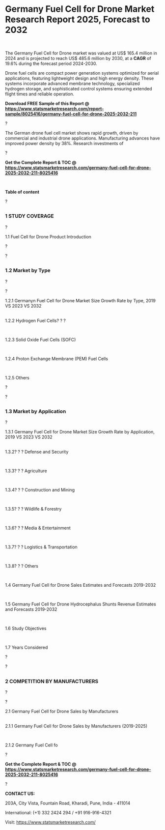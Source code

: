 <h1>Germany Fuel Cell for Drone Market Research Report 2025, Forecast to 2032</h1><br/><p>The Germany Fuel Cell for Drone market was valued at US$ 165.4 million in 2024 and is projected to reach US$ 485.6 million by 2030, at a <strong>CAGR</strong> of 19.6% during the forecast period 2024-2030.</p>
 
 
 
 <p>Drone fuel cells are compact power generation systems optimized for aerial applications, featuring lightweight design and high energy density. These systems incorporate advanced membrane technology, specialized hydrogen storage, and sophisticated control systems ensuring extended flight times and reliable operation.</p>
 
 
 
 <div><b>Download FREE Sample of this Report @ <a href="https://www.statsmarketresearch.com/download-free-sample/8025416/germany-fuel-cell-for-drone-2025-2032-211">https://www.statsmarketresearch.com/report-sample/8025416/germany-fuel-cell-for-drone-2025-2032-211</a></b></div>
 
 
 
 <p>? </p>
 
 
 
 <p>The German drone fuel cell market shows rapid growth, driven by commercial and industrial drone applications. Manufacturing advances have improved power density by 38%. Research investments of</p>
 
 
 
 <p>? </p>
 
 
 
 <div><b>Get the Complete Report & TOC @ <a href="https://www.statsmarketresearch.com/germany-fuel-cell-for-drone-2025-2032-211-8025416">https://www.statsmarketresearch.com/germany-fuel-cell-for-drone-2025-2032-211-8025416</a></b></div>
 
 
 
 <p><br />
 
 <b>Table of content</b></p>
 
 
 
 <p>? </p>
 
 
 
 <h2><span style="font-size:16px"><strong>1 STUDY COVERAGE</strong></span></h2>
 
 
 
 <p>? </p>
 
 
 
 <p>1.1 Fuel Cell for Drone Product Introduction</p>
 
 
 
 <p>? </p>
 
 
 
 <p>? </p>
 
 
 
 <h2><span style="font-size:16px"><strong>1.2 Market by Type</strong></span></h2>
 
 
 
 <p>? </p>
 
 
 
 <p>? </p>
 
 
 
 <p>1.2.1 Germanyn Fuel Cell for Drone Market Size Growth Rate by Type, 2019 VS 2023 VS 2032<br />
 
 <br />
 
 1.2.2 Hydrogen Fuel Cells? ? ? <br />
 
 <br />
 
 1.2.3 Solid Oxide Fuel Cells (SOFC)<br />
 
 <br />
 
 1.2.4 Proton Exchange Membrane (PEM) Fuel Cells<br />
 
 <br />
 
 1.2.5 Others<br />
 
 ? </p>
 
 
 
 <p>? </p>
 
 
 
 <h2><span style="font-size:16px"><strong>1.3 Market by Application</strong></span></h2>
 
 
 
 <p>? </p>
 
 
 
 <p>1.3.1 Germany Fuel Cell for Drone Market Size Growth Rate by Application, 2019 VS 2023 VS 2032<br />
 
 <br />
 
 1.3.2? ? ? Defense and Security<br />
 
 <br />
 
 1.3.3? ? ? Agriculture<br />
 
 <br />
 
 1.3.4? ? ? Construction and Mining<br />
 
 <br />
 
 1.3.5? ? ? Wildlife & Forestry<br />
 
 <br />
 
 1.3.6? ? ? Media & Entertainment<br />
 
 <br />
 
 1.3.7? ? ? Logistics & Transportation<br />
 
 <br />
 
 1.3.8? ? ? Others<br />
 
 <br />
 
 1.4 Germany Fuel Cell for Drone Sales Estimates and Forecasts 2019-2032<br />
 
 <br />
 
 1.5 Germany Fuel Cell for Drone Hydrocephalus Shunts Revenue Estimates and Forecasts 2019-2032<br />
 
 <br />
 
 1.6 Study Objectives<br />
 
 <br />
 
 1.7 Years Considered</p>
 
 
 
 <p>? </p>
 
 
 
 <p>? </p>
 
 
 
 <h2><span style="font-size:16px"><strong>2 COMPETITION BY MANUFACTURERS</strong></span></h2>
 
 
 
 <p>? </p>
 
 
 
 <p>? </p>
 
 
 
 <p>2.1 Germany Fuel Cell for Drone Sales by Manufacturers<br />
 
 <br />
 
 2.1.1 Germany Fuel Cell for Drone Sales by Manufacturers (2019-2025)<br />
 
 <br />
 
 2.1.2 Germany Fuel Cell fo</p>
 
 
 
 <p>? </p>
 
 
 
 <div><b>Get the Complete Report & TOC @ <a href="https://www.statsmarketresearch.com/germany-fuel-cell-for-drone-2025-2032-211-8025416">https://www.statsmarketresearch.com/germany-fuel-cell-for-drone-2025-2032-211-8025416</a></b></div>
 
 
 
 <p>? </p>
 
 
 
 <p><b>CONTACT US:</b><br />
 
 203A, City Vista, Fountain Road, Kharadi, Pune, India - 411014<br />
 
 International: (+1) 332 2424 294 / +91 916-916-4321<br />
 
 Visit: <a href="https://www.statsmarketresearch.com/">https://www.statsmarketresearch.com/</a></p>